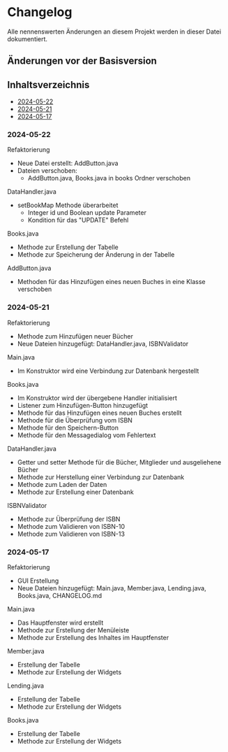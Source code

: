 # Changelog
Alle nennenswerten Änderungen an diesem Projekt werden in dieser Datei dokumentiert.


## Änderungen vor der Basisversion
## Inhaltsverzeichnis
- [2024-05-22](#2024-05-22)
- [2024-05-21](#2024-05-21)
- [2024-05-17](#2024-05-17)

### 2024-05-22
Refaktorierung
- Neue Datei erstellt: AddButton.java
- Dateien verschoben:
  - AddButton.java, Books.java in books Ordner verschoben

DataHandler.java
- setBookMap Methode überarbeitet
  - Integer id und Boolean update Parameter
  - Kondition für das "UPDATE" Befehl

Books.java
- Methode zur Erstellung der Tabelle
- Methode zur Speicherung der Änderung in der Tabelle

AddButton.java
- Methoden für das Hinzufügen eines neuen Buches in eine Klasse verschoben


### 2024-05-21
Refaktorierung
- Methode zum Hinzufügen neuer Bücher
- Neue Dateien hinzugefügt: DataHandler.java, ISBNValidator

Main.java
- Im Konstruktor wird eine Verbindung zur Datenbank hergestellt

Books.java
- Im Konstruktor wird der übergebene Handler initialisiert
- Listener zum Hinzufügen-Button hinzugefügt
- Methode für das Hinzufügen eines neuen Buches erstellt
- Methode für die Überprüfung vom ISBN
- Methode für den Speichern-Button
- Methode für den Messagedialog vom Fehlertext

DataHandler.java
- Getter und setter Methode für die Bücher, Mitglieder und ausgeliehene Bücher
- Methode zur Herstellung einer Verbindung zur Datenbank
- Methode zum Laden der Daten
- Methode zur Erstellung einer Datenbank

ISBNValidator
- Methode zur Überprüfung der ISBN 
- Methode zum Validieren von ISBN-10
- Methode zum Validieren von ISBN-13


### 2024-05-17
Refaktorierung
- GUI Erstellung
- Neue Dateien hinzugefügt: Main.java, Member.java, Lending.java, Books.java, CHANGELOG.md

Main.java
- Das Hauptfenster wird erstellt
- Methode zur Erstellung der Menüleiste
- Methode zur Erstellung des Inhaltes im Hauptfenster

Member.java
- Erstellung der Tabelle
- Methode zur Erstellung der Widgets

Lending.java
- Erstellung der Tabelle
- Methode zur Erstellung der Widgets

Books.java
- Erstellung der Tabelle
- Methode zur Erstellung der Widgets